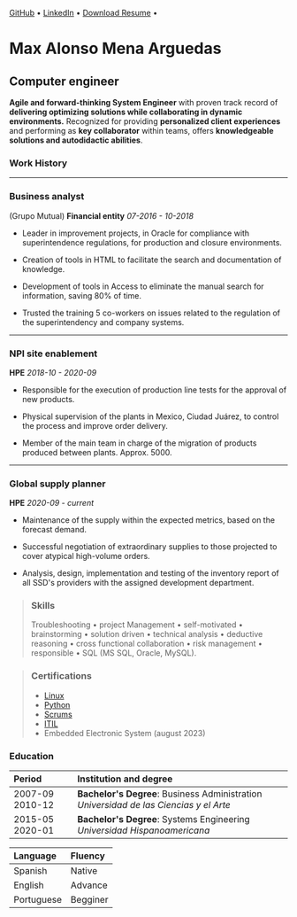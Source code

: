 
[GitHub](https://github.com/maxmenaarguedas) • [LinkedIn](https://www.linkedin.com/in/max-mena-cel88620400/) • [Download Resume](./docs/maxmenaCV.pdf) •

# Max Alonso Mena Arguedas
## Computer engineer

**Agile and forward-thinking System Engineer** with proven track record of **delivering optimizing solutions while
collaborating in dynamic environments.** Recognized for providing **personalized client experiences** and
performing as **key collaborator** within teams, offers **knowledgeable solutions and autodidactic abilities**.

### **Work History**
---
### Business analyst 

(Grupo Mutual) **Financial entity** *07-2016 - 10-2018*

* Leader in improvement projects, in Oracle for compliance with superintendence regulations, for production and closure environments. 

* Creation of tools in HTML to facilitate the search and documentation of knowledge. 

* Development of tools in Access to eliminate the manual search for information, saving 80% of time. 

* Trusted the training 5 co-workers on issues related to the regulation of the superintendency and company systems. 

---

### NPI site enablement 

**HPE** *2018-10 - 2020-09*

* Responsible for the execution of production line tests for the approval of new products. 

* Physical supervision of the plants in Mexico, Ciudad Juárez, to control the process and improve order delivery. 

* Member of the main team in charge of the migration of products produced between plants. Approx. 5000. 

---

### Global supply planner

**HPE** *2020-09 - current*

* Maintenance of the supply within the expected metrics, based on the forecast demand. 

* Successful negotiation of extraordinary supplies to those projected to cover atypical high-volume orders. 

* Analysis, design, implementation and testing of the inventory report of all SSD's providers with the assigned development department.  


> ### **Skills**
>Troubleshooting • project Management • self-motivated • brainstorming • solution driven • technical analysis • deductive reasoning • cross functional collaboration • risk management • responsible • SQL (MS SQL,
Oracle, MySQL).

> ### **Certifications**
> * [Linux](https://cs.lpi.org/caf/Xamman/certification/verify/LPI000514660/b6czkjtc7z)
> * [Python](https://drive.google.com/file/d/10ySwTFAa6wWrJkTOKvmOXpkqkjnCEsov/view?usp=sharing) 
> * [Scrums](https://www.scrumstudy.com/certification/verify?type=SFC&number=905257)
> * [ITIL](https://www.udemy.com/certificate/UC-a5de04a3-98fb-4184-b776-959309a0f599/)
> * Embedded Electronic System (august 2023)

### **Education**


| Period            | Institution and degree          |
|:------------------|:--------------------------------|
| 2007-09 2010-12 |**Bachelor's Degree**: Business Administration   *Universidad de las Ciencias y el Arte*|
| 2015-05 2020-01 |**Bachelor's Degree**: Systems Engineering   *Universidad Hispanoamericana*|


| Language   | Fluency    |
|:-----------|:-----------|
|Spanish     | Native     |
|English     | Advance    |
|Portuguese  | Begginer   |